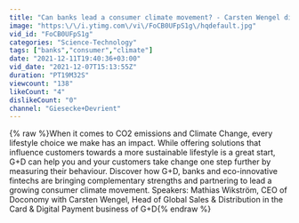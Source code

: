 ```yaml
---
title: "Can banks lead a consumer climate movement? - Carsten Wengel discusses with Mathias Wikström"
image: "https:\/\/i.ytimg.com\/vi\/FoCB0UFpS1g\/hqdefault.jpg"
vid_id: "FoCB0UFpS1g"
categories: "Science-Technology"
tags: ["banks","consumer","climate"]
date: "2021-12-11T19:40:36+03:00"
vid_date: "2021-12-07T15:13:55Z"
duration: "PT19M32S"
viewcount: "138"
likeCount: "4"
dislikeCount: "0"
channel: "Giesecke+Devrient"
---
```

{% raw %}When it comes to CO2 emissions and Climate Change, every lifestyle choice we make has an impact. While offering solutions that influence customers towards a more sustainable lifestyle is a great start, G+D can help you and your customers take change one step further by measuring their behaviour. Discover how G+D, banks and eco-innovative fintechs are bringing complementary strengths and partnering to lead a growing consumer climate movement. Speakers: Mathias Wikström, CEO of Doconomy with Carsten Wengel, Head of Global Sales &amp; Distribution in the Card &amp; Digital Payment business of G+D{% endraw %}
